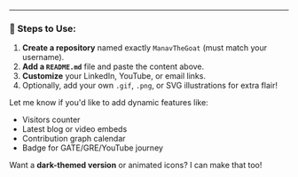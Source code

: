 
---

### 📌 Steps to Use:

1. **Create a repository** named exactly `ManavTheGoat` (must match your username).
2. **Add a `README.md`** file and paste the content above.
3. **Customize** your LinkedIn, YouTube, or email links.
4. Optionally, add your own `.gif`, `.png`, or SVG illustrations for extra flair!

Let me know if you'd like to add dynamic features like:
- Visitors counter  
- Latest blog or video embeds  
- Contribution graph calendar  
- Badge for GATE/GRE/YouTube journey

Want a **dark-themed version** or animated icons? I can make that too!
